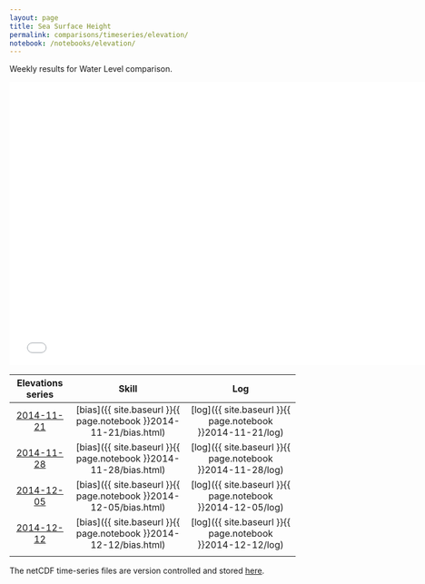 ```yaml
---
layout: page
title: Sea Surface Height
permalink: comparisons/timeseries/elevation/
notebook: /notebooks/elevation/
---
```


Weekly results for Water Level comparison.

<iframe width="750" height="500" frameBorder="0" src="{{ site.baseurl }}{{ page.notebook }}2014-12-12/ssh.html" name="iframe_ssh"> <p>Your browser does not support iframes.</p> </iframe>


| Elevations series                                                                                     | Skill                                                             | Log                                                        |
|:-----------------------------------------------------------------------------------------------------:|:-----------------------------------------------------------------:|:----------------------------------------------------------:|
| <a href="{{ site.baseurl }}{{ page.notebook }}2014-11-21/ssh.html" target="iframe_ssh">2014-11-21</a> | [bias]({{ site.baseurl }}{{ page.notebook }}2014-11-21/bias.html) | [log]({{ site.baseurl }}{{ page.notebook }}2014-11-21/log) |
| <a href="{{ site.baseurl }}{{ page.notebook }}2014-11-28/ssh.html" target="iframe_ssh">2014-11-28</a> | [bias]({{ site.baseurl }}{{ page.notebook }}2014-11-28/bias.html) | [log]({{ site.baseurl }}{{ page.notebook }}2014-11-28/log) |
| <a href="{{ site.baseurl }}{{ page.notebook }}2014-12-05/ssh.html" target="iframe_ssh">2014-12-05</a> | [bias]({{ site.baseurl }}{{ page.notebook }}2014-12-05/bias.html) | [log]({{ site.baseurl }}{{ page.notebook }}2014-12-05/log) |
| <a href="{{ site.baseurl }}{{ page.notebook }}2014-12-12/ssh.html" target="iframe_ssh">2014-12-12</a> | [bias]({{ site.baseurl }}{{ page.notebook }}2014-12-12/bias.html) | [log]({{ site.baseurl }}{{ page.notebook }}2014-12-12/log) |
|                                                                                                       |                                                                   |                                                            |

The netCDF time-series files are version controlled and stored [here](https://github.com/ocefpaf/secoora/tree/gh-pages/notebooks/ssh).

